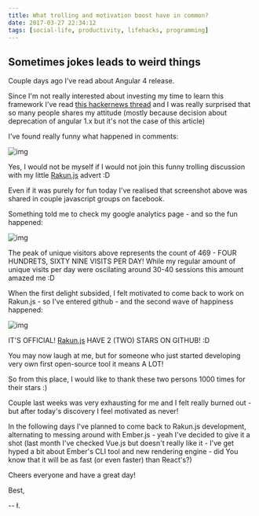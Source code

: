 ```yaml
---
title: What trolling and motivation boost have in common?
date: 2017-03-27 22:34:12
tags: [social-life, productivity, lifehacks, programming]
---
```


## Sometimes jokes leads to weird things

Couple days ago I've read about Angular 4 release.

Since I'm not really interested about investing my time to learn this framework I've read [this hackernews thread](https://news.ycombinator.com/item?id=13945887) and I was really surprised that so many people shares my attitude (mostly because decision about deprecation of angular 1.x but it's not the case of this article)

I've found really funny what happened in comments:

![img](hn.jpg)

Yes, I would not be myself if I would not join this funny trolling discussion with my little [Rakun.js](/tags/rakunjs) advert :D

Even if it was purely for fun today I've realised that screenshot above was shared in couple javascript groups on facebook.

Something told me to check my google analytics page - and so the fun happened:

![img](analytics.png)

The peak of unique visitors above represents the count of 469 - FOUR HUNDRETS, SIXTY NINE VISITS PER DAY! While my regular amount of unique visits per day were oscilating around 30-40 sessions this amount amazed me :D

When the first delight subsided, I felt motivated to come back to work on Rakun.js - so I've entered github - and the second wave of happiness happened:

![img](stars.png)

IT'S OFFICIAL! [Rakun.js](https://github.com/lukaszkups/rakun.js) HAVE 2 (TWO) STARS ON GITHUB! :D

You may now laugh at me, but for someone who just started developing very own first open-source tool it means A LOT!

So from this place, I would like to thank these two persons 1000 times for their stars :)

Couple last weeks was very exhausting for me and I felt really burned out - but after today's discovery I feel motivated as never! 

In the following days I've planned to come back to Rakun.js development, alternating to messing around with Ember.js - yeah I've decided to give it a shot (last month I've checked Vue.js but doesn't really like it - I've get hyped a bit about Ember's CLI tool and new rendering engine - did You know that it will be as fast (or even faster) than React's?)

Cheers everyone and have a great day!

Best,

-- ł.
